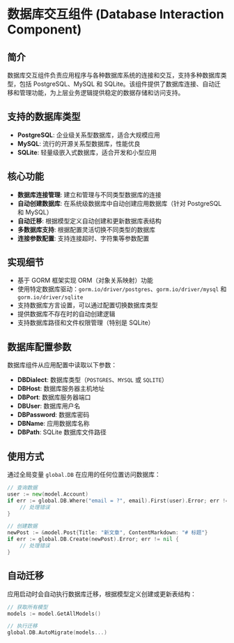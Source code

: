 # 数据库交互组件 (Database Interaction Component)

## 简介

数据库交互组件负责应用程序与各种数据库系统的连接和交互，支持多种数据库类型，包括 PostgreSQL、MySQL 和 SQLite。该组件提供了数据库连接、自动迁移和管理功能，为上层业务逻辑提供稳定的数据存储和访问支持。

## 支持的数据库类型

- **PostgreSQL**: 企业级关系型数据库，适合大规模应用
- **MySQL**: 流行的开源关系型数据库，性能优良
- **SQLite**: 轻量级嵌入式数据库，适合开发和小型应用

## 核心功能

- **数据库连接管理**: 建立和管理与不同类型数据库的连接
- **自动创建数据库**: 在系统级数据库中自动创建应用数据库（针对 PostgreSQL 和 MySQL）
- **自动迁移**: 根据模型定义自动创建和更新数据库表结构
- **多数据库支持**: 根据配置灵活切换不同类型的数据库
- **连接参数配置**: 支持连接超时、字符集等参数配置

## 实现细节

- 基于 GORM 框架实现 ORM（对象关系映射）功能
- 使用特定数据库驱动：`gorm.io/driver/postgres`、`gorm.io/driver/mysql` 和 `gorm.io/driver/sqlite`
- 支持数据库方言设置，可以通过配置切换数据库类型
- 提供数据库不存在时的自动创建逻辑
- 支持数据库路径和文件权限管理（特别是 SQLite）

## 数据库配置参数

数据库组件从应用配置中读取以下参数：

- **DBDialect**: 数据库类型（`POSTGRES`、`MYSQL` 或 `SQLITE`）
- **DBHost**: 数据库服务器主机地址
- **DBPort**: 数据库服务器端口
- **DBUser**: 数据库用户名
- **DBPassword**: 数据库密码
- **DBName**: 应用数据库名称
- **DBPath**: SQLite 数据库文件路径

## 使用方式

通过全局变量 `global.DB` 在应用的任何位置访问数据库：

```go
// 查询数据
user := new(model.Account)
if err := global.DB.Where("email = ?", email).First(user).Error; err != nil {
    // 处理错误
}

// 创建数据
newPost := &model.Post{Title: "新文章", ContentMarkdown: "# 标题"}
if err := global.DB.Create(newPost).Error; err != nil {
    // 处理错误
}
```

## 自动迁移

应用启动时会自动执行数据库迁移，根据模型定义创建或更新表结构：

```go
// 获取所有模型
models := model.GetAllModels()

// 执行迁移
global.DB.AutoMigrate(models...)
```
